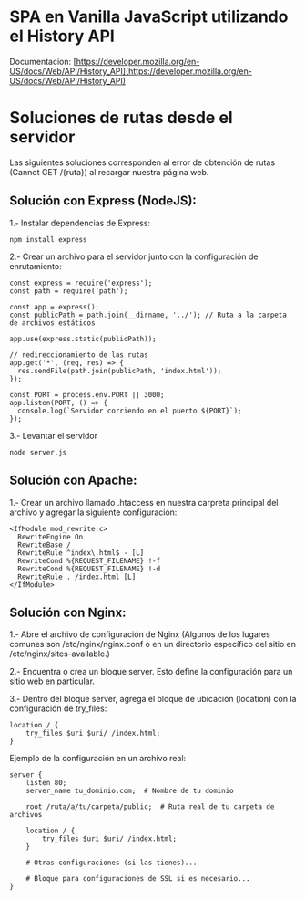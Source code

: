 # SPA en Vanilla JavaScript utilizando el History API

Documentacion: [https://developer.mozilla.org/en-US/docs/Web/API/History_API](https://developer.mozilla.org/en-US/docs/Web/API/History_API)

# Soluciones de rutas desde el servidor

Las siguientes soluciones corresponden al error de obtención de rutas (Cannot GET /{ruta}) al recargar nuestra página web. 

## Solución con Express (NodeJS):

1.- Instalar dependencias de Express:
~~~
npm install express
~~~

2.- Crear un archivo para el servidor junto con la configuración de enrutamiento:
~~~
const express = require('express');
const path = require('path');

const app = express();
const publicPath = path.join(__dirname, '../'); // Ruta a la carpeta de archivos estáticos

app.use(express.static(publicPath));

// redireccionamiento de las rutas
app.get('*', (req, res) => {
  res.sendFile(path.join(publicPath, 'index.html'));
});

const PORT = process.env.PORT || 3000;
app.listen(PORT, () => {
  console.log(`Servidor corriendo en el puerto ${PORT}`);
});
~~~

3.- Levantar el servidor
~~~
node server.js
~~~

## Solución con Apache:

1.- Crear un archivo llamado .htaccess en nuestra carpreta principal del archivo y agregar la siguiente configuración:
~~~
<IfModule mod_rewrite.c>
  RewriteEngine On
  RewriteBase /
  RewriteRule ^index\.html$ - [L]
  RewriteCond %{REQUEST_FILENAME} !-f
  RewriteCond %{REQUEST_FILENAME} !-d
  RewriteRule . /index.html [L]
</IfModule>
~~~

## Solución con Nginx:

1.- Abre el archivo de configuración de Nginx
(Algunos de los lugares comunes son /etc/nginx/nginx.conf o en un directorio específico del sitio en /etc/nginx/sites-available.)

2.- Encuentra o crea un bloque server. Esto define la configuración para un sitio web en particular.

3.- Dentro del bloque server, agrega el bloque de ubicación (location) con la configuración de try_files:

~~~
location / {
    try_files $uri $uri/ /index.html;
}
~~~

Ejemplo de la configuración en un archivo real:

~~~
server {
    listen 80;
    server_name tu_dominio.com;  # Nombre de tu dominio

    root /ruta/a/tu/carpeta/public;  # Ruta real de tu carpeta de archivos

    location / {
        try_files $uri $uri/ /index.html;
    }

    # Otras configuraciones (si las tienes)...

    # Bloque para configuraciones de SSL si es necesario...
}
~~~
